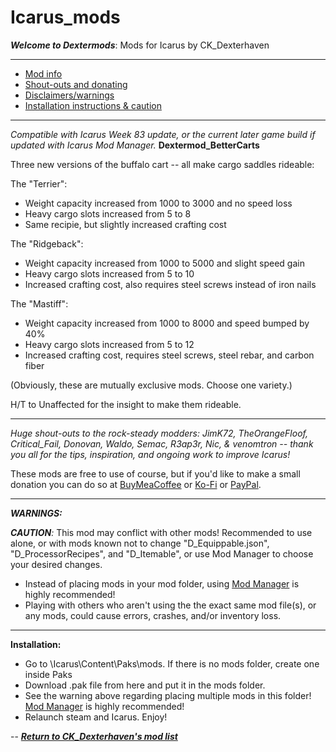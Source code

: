 # Icarus_mods
*__Welcome to Dextermods__*: Mods for Icarus by CK_Dexterhaven

---


* [Mod info](#mod)
* [Shout-outs and donating](#shouts)
* [Disclaimers/warnings](#warnings)
* [Installation instructions & caution](#install)

---

*Compatible with Icarus Week 83 update, or the current later game build if updated with Icarus Mod Manager.*
<a name="mod">__Dextermod_BetterCarts__</a>

Three new versions of the buffalo cart -- all make cargo saddles rideable:

The "Terrier":
- Weight capacity increased from 1000 to 3000 and no speed loss
- Heavy cargo slots increased from 5 to 8
- Same recipie, but slightly increased crafting cost
  
The "Ridgeback":
-  Weight capacity increased from 1000 to 5000 and slight speed gain
- Heavy cargo slots increased from 5 to 10
- Increased crafting cost, also requires steel screws instead of iron nails
  
The "Mastiff":
- Weight capacity increased from 1000 to 8000 and speed bumped by 40%
- Heavy cargo slots increased from 5 to 12
- Increased crafting cost, requires steel screws, steel rebar, and carbon fiber 

(Obviously, these are mutually exclusive mods. Choose one variety.)

H/T to Unaffected for the insight to make them rideable.

---

<a name="shouts">*Huge shout-outs</a> to the rock-steady modders: JimK72, TheOrangeFloof, Critical_Fail, Donovan, Waldo, Semac, R3ap3r, Nic, & venomtron -- thank you all for the tips, inspiration, and ongoing work to improve Icarus!*

These mods are free to use of course, but if you'd like to make a small donation you can do so at [BuyMeaCoffee](https://www.buymeacoffee.com/ckdexterhaven) or [Ko-Fi](https://ko-fi.com/ckdexterhaven) or [PayPal](https://paypal.me/ckdexterhavengames).

---

<a name="warnings">*__WARNINGS:__*</a>

*__CAUTION__:* This mod may conflict with other mods! Recommended to use alone, or with mods known not to change "D_Equippable.json", "D_ProcessorRecipes", and "D_Itemable", or use Mod Manager to choose your desired changes.
* Instead of placing mods in your mod folder, using [Mod Manager](https://github.com/Jimk72/Icarus_Software) is highly recommended!
* Playing with others who aren't using the the exact same mod file(s), or any mods, could cause errors, crashes, and/or inventory loss.

---

<a name="install">__Installation:__</a>

* Go to \Icarus\Content\Paks\mods. If there is no mods folder, create one inside Paks
* Download .pak file from here and put it in the mods folder.
* See the warning above regarding placing multiple mods in this folder! [Mod Manager](https://github.com/Jimk72/Icarus_Software) is highly recommended! 
* Relaunch steam and Icarus. Enjoy!

-- [*__Return to CK_Dexterhaven's mod list__*](https://github.com/ckdextergames/Icarus_mods)